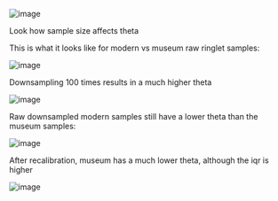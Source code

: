 ![image](https://github.com/user-attachments/assets/ba916d6a-3da2-460e-b0b9-d0b264151f64)

Look how sample size affects theta


This is what it looks like for modern vs museum raw ringlet samples:

![image](https://github.com/user-attachments/assets/14e60354-ed09-4515-97d4-0ce31e8183e3)

Downsampling 100 times results in a much higher theta

![image](https://github.com/user-attachments/assets/6b893cae-a03a-46aa-a6ab-2765383329f6)


Raw downsampled modern samples still have a lower theta than the museum samples:

![image](https://github.com/user-attachments/assets/a4c54d11-0bc6-4ae0-90a4-03a0d9d61a74)

After recalibration, museum has a much lower theta, although the iqr is higher

![image](https://github.com/user-attachments/assets/bb01c459-30be-44ec-9acd-e48af0418b83)
